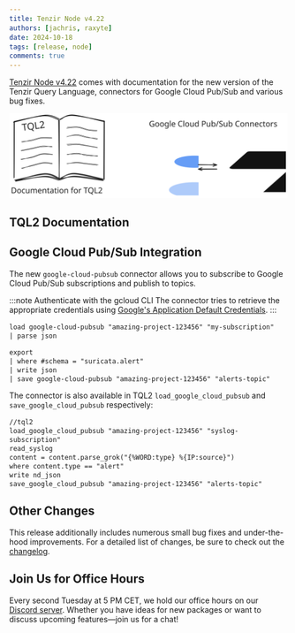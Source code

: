 ```yaml
---
title: Tenzir Node v4.22
authors: [jachris, raxyte]
date: 2024-10-18
tags: [release, node]
comments: true
---
```


[Tenzir Node v4.22][github-release] comes with documentation for the new version
of the Tenzir Query Language, connectors for Google Cloud Pub/Sub and various
bug fixes.

![Tenzir Node v4.22](tenzir-node-v4.22.excalidraw.svg)

[github-release]: https://github.com/tenzir/tenzir/releases/tag/v4.22.0

<!-- truncate -->

## TQL2 Documentation




## Google Cloud Pub/Sub Integration

The new `google-cloud-pubsub` connector allows you to subscribe to
Google Cloud Pub/Sub subscriptions and publish to topics.

:::note Authenticate with the gcloud CLI
The connector tries to retrieve the appropriate credentials using
[Google's Application Default Credentials](https://google.aip.dev/auth/4110).
:::

```text{0} title="Subscribe to 'my-subscription'"
load google-cloud-pubsub "amazing-project-123456" "my-subscription"
| parse json
```

```text{0} title="Export all 'suricata.alert' events to 'alerts-topic'"
export
| where #schema = "suricata.alert"
| write json
| save google-cloud-pubsub "amazing-project-123456" "alerts-topic"
```

The connector is also available in TQL2 `load_google_cloud_pubsub` and
`save_google_cloud_pubsub` respectively:

```tql title="Using Tenzir to filter and translate events"
//tql2
load_google_cloud_pubsub "amazing-project-123456" "syslog-subscription"
read_syslog
content = content.parse_grok("{%WORD:type} %{IP:source}")
where content.type == "alert"
write nd_json
save_google_cloud_pubsub "amazing-project-123456" "alerts-topic"
```

## Other Changes

This release additionally includes numerous small bug fixes and under-the-hood
improvements. For a detailed list of changes, be sure to check out the
[changelog][changelog].

## Join Us for Office Hours

Every second Tuesday at 5 PM CET, we hold our office hours on our
[Discord server][discord]. Whether you have ideas for new packages or want to
discuss upcoming features—join us for a chat!

[discord]: /discord
[changelog]: /changelog#v4210
